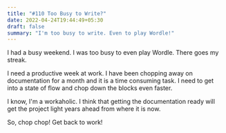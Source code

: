 ```yaml
---
title: "#110 Too Busy to Write?"
date: 2022-04-24T19:44:49+05:30
draft: false
summary: "I'm too busy to write. Even to play Wordle!"
---
```


I had a busy weekend. I was too busy to even play Wordle. There goes my streak.

I need a productive week at work. I have been chopping away on documentation for a month and it is a time consuming task. I need to get into a state of flow and chop down the blocks even faster.

I know, I'm a workaholic. I think that getting the documentation ready will get the project light years ahead from where it is now.

So, chop chop! Get back to work!
